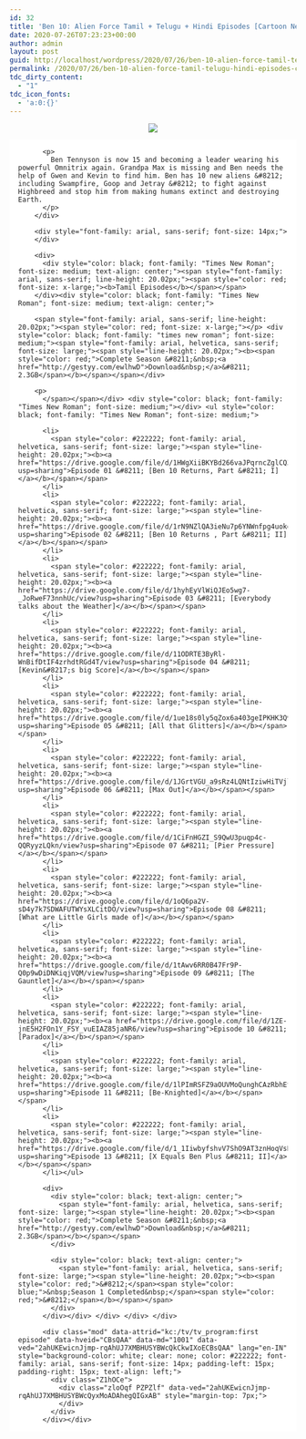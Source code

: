 ```yaml
---
id: 32
title: 'Ben 10: Alien Force Tamil + Telugu + Hindi Episodes [Cartoon Network India]'
date: 2020-07-26T07:23:23+00:00
author: admin
layout: post
guid: http://localhost/wordpress/2020/07/26/ben-10-alien-force-tamil-telugu-hindi-episodes-cartoon-network-india/
permalink: /2020/07/26/ben-10-alien-force-tamil-telugu-hindi-episodes-cartoon-network-india/
tdc_dirty_content:
  - "1"
tdc_icon_fonts:
  - 'a:0:{}'
---
```

</p> 

<div class="separator" style="clear: both; text-align: center;">
  <a href="https://1.bp.blogspot.com/-a6IFJ5QwpxI/Xx0lUUXPxHI/AAAAAAAABDo/HPJSonKBe80y3zLW2zfhXP3IVrXIxxbxACLcBGAsYHQ/s1280/Ben-10-alien-force.jpg" imageanchor="1" style="margin-left: 1em; margin-right: 1em;"><img border="0" data-original-height="1024" data-original-width="1280" src="https://1.bp.blogspot.com/-a6IFJ5QwpxI/Xx0lUUXPxHI/AAAAAAAABDo/HPJSonKBe80y3zLW2zfhXP3IVrXIxxbxACLcBGAsYHQ/d/Ben-10-alien-force.jpg" /></a>
</div>

<div class="separator" style="clear: both; text-align: center;">
  <div class="mod" data-hveid="CBcQAA" data-md="50" data-ved="2ahUKEwicnJjmp-rqAhUJ7XMBHUSYBWcQkCkwIHoECBcQAA" lang="en-IN" style="background-color: white; clear: none; color: #222222; padding-left: 15px; padding-right: 15px; text-align: left;">
    <div class="PZPZlf hb8SAc" data-attrid="description" data-hveid="CBcQAQ" data-ved="2ahUKEwicnJjmp-rqAhUJ7XMBHUSYBWcQziAoADAgegQIFxAB" style="margin: 13px 0px; overflow: hidden;">
      <div jsaction="desclink:c0XUbe;rcuQ6b:npT2md" jscontroller="DGEKAc">
        <div class="kno-rdesc" jsaction="sngtp:c0XUbe;tp_btn:c0XUbe;rcuQ6b:npT2md" jscontroller="DGEKAc" style="font-family: arial, sans-serif; font-size: 14px;">
          <h2 class="Uo8X3b" style="clip: rect(1px, 1px, 1px, 1px); height: 1px; margin: 0px; overflow: hidden; padding: 0px; position: absolute; white-space: nowrap; width: 1px; z-index: -1000;">
            Description
          </h2>
          
          <p>
            Ben Tennyson is now 15 and becoming a leader wearing his powerful Omnitrix again. Grandpa Max is missing and Ben needs the help of Gwen and Kevin to find him. Ben has 10 new aliens &#8212; including Swampfire, Goop and Jetray &#8212; to fight against Highbreed and stop him from making humans extinct and destroying Earth.
          </p>
        </div>
        
        <div style="font-family: arial, sans-serif; font-size: 14px;">
        </div>
        
        <div>
          <div style="color: black; font-family: "Times New Roman"; font-size: medium; text-align: center;"><span style="font-family: arial, sans-serif; line-height: 20.02px;"><span style="color: red; font-size: x-large;"><b>Tamil Episodes</b></span></span>
        </div><div style="color: black; font-family: "Times New Roman"; font-size: medium; text-align: center;">
        
        <span style="font-family: arial, sans-serif; line-height: 20.02px;"><span style="color: red; font-size: x-large;"></p> <div style="color: black; font-family: "times new roman"; font-size: medium;"><span style="font-family: arial, helvetica, sans-serif; font-size: large;"><span style="line-height: 20.02px;"><b><span style="color: red;">Complete Season &#8211;&nbsp;<a href="http://gestyy.com/ewlhwD">Download&nbsp;</a>&#8211; 2.3GB</span></b></span></span></div> 
        
        <p>
          </span></span></div> <div style="color: black; font-family: "Times New Roman"; font-size: medium;"></div> <ul style="color: black; font-family: "Times New Roman"; font-size: medium;"> 
          
          <li>
            <span style="color: #222222; font-family: arial, helvetica, sans-serif; font-size: large;"><span style="line-height: 20.02px;"><b><a href="https://drive.google.com/file/d/1HWgXiiBKYBd266vaJPqrncZglCQ3rj0H/view?usp=sharing">Episode 01 &#8211; [Ben 10 Returns, Part &#8211; I]</a></b></span></span>
          </li>
          <li>
            <span style="color: #222222; font-family: arial, helvetica, sans-serif; font-size: large;"><span style="line-height: 20.02px;"><b><a href="https://drive.google.com/file/d/1rN9NZlQA3ieNu7p6YNWnfpg4uokom9NA/view?usp=sharing">Episode 02 &#8211; [Ben 10 Returns , Part &#8211; II]</a></b></span></span>
          </li>
          <li>
            <span style="color: #222222; font-family: arial, helvetica, sans-serif; font-size: large;"><span style="line-height: 20.02px;"><b><a href="https://drive.google.com/file/d/1hyhEyVlWiQJEo5wg7-_JoRweF73nnhUc/view?usp=sharing">Episode 03 &#8211; [Everybody talks about the Weather]</a></b></span></span>
          </li>
          <li>
            <span style="color: #222222; font-family: arial, helvetica, sans-serif; font-size: large;"><span style="line-height: 20.02px;"><b><a href="https://drive.google.com/file/d/11ODRTE3ByRl-WnBifDtIF4zrhdtRGd4T/view?usp=sharing">Episode 04 &#8211; [Kevin&#8217;s big Score]</a></b></span></span>
          </li>
          <li>
            <span style="color: #222222; font-family: arial, helvetica, sans-serif; font-size: large;"><span style="line-height: 20.02px;"><b><a href="https://drive.google.com/file/d/1ue18s0ly5qZox6a403geIPKHK3Q9mWFx/view?usp=sharing">Episode 05 &#8211; [All that Glitters]</a></b></span></span>
          </li>
          <li>
            <span style="color: #222222; font-family: arial, helvetica, sans-serif; font-size: large;"><span style="line-height: 20.02px;"><b><a href="https://drive.google.com/file/d/1JGrtVGU_a9sRz4LQNtIziwHiTVjll7lC/view?usp=sharing">Episode 06 &#8211; [Max Out]</a></b></span></span>
          </li>
          <li>
            <span style="color: #222222; font-family: arial, helvetica, sans-serif; font-size: large;"><span style="line-height: 20.02px;"><b><a href="https://drive.google.com/file/d/1CiFnHGZI_S9QwU3puqp4c-QQRyyzLQkn/view?usp=sharing">Episode 07 &#8211; [Pier Pressure]</a></b></span></span>
          </li>
          <li>
            <span style="color: #222222; font-family: arial, helvetica, sans-serif; font-size: large;"><span style="line-height: 20.02px;"><b><a href="https://drive.google.com/file/d/1oQ6pa2V-sD4y7k7SDWAFUTWYsXLCitDO/view?usp=sharing">Episode 08 &#8211; [What are Little Girls made of]</a></b></span></span>
          </li>
          <li>
            <span style="color: #222222; font-family: arial, helvetica, sans-serif; font-size: large;"><span style="line-height: 20.02px;"><b><a href="https://drive.google.com/file/d/1tAwv6RR0B47Fr9P-Q0p9wDiDNKiqjVQM/view?usp=sharing">Episode 09 &#8211; [The Gauntlet]</a></b></span></span>
          </li>
          <li>
            <span style="color: #222222; font-family: arial, helvetica, sans-serif; font-size: large;"><span style="line-height: 20.02px;"><b><a href="https://drive.google.com/file/d/1ZE-jnE5H2FOn1Y_FSY_vuEIAZ85jaNR6/view?usp=sharing">Episode 10 &#8211; [Paradox]</a></b></span></span>
          </li>
          <li>
            <span style="color: #222222; font-family: arial, helvetica, sans-serif; font-size: large;"><span style="line-height: 20.02px;"><b><a href="https://drive.google.com/file/d/1lPImRSFZ9aOUVMoQunghCAzRbhEtMAKU/view?usp=sharing">Episode 11 &#8211; [Be-Knighted]</a></b></span></span>
          </li>
          <li>
            <span style="color: #222222; font-family: arial, helvetica, sans-serif; font-size: large;"><span style="line-height: 20.02px;"><b><a href="https://drive.google.com/file/d/1_1IiwbyfshvV7ShO9AT3znHoqVsBg4a9/view?usp=sharing">Episode 13 &#8211; [X Equals Ben Plus &#8211; II]</a></b></span></span>
          </li></ul> 
          
          <div>
            <div style="color: black; text-align: center;">
              <span style="font-family: arial, helvetica, sans-serif; font-size: large;"><span style="line-height: 20.02px;"><b><span style="color: red;">Complete Season &#8211;&nbsp;<a href="http://gestyy.com/ewlhwD">Download&nbsp;</a>&#8211; 2.3GB</span></b></span></span>
            </div>
            
            <div style="color: black; text-align: center;">
              <span style="font-family: arial, helvetica, sans-serif; font-size: large;"><span style="line-height: 20.02px;"><b><span style="color: red;">&#8212;</span><span style="color: blue;">&nbsp;Season 1 Completed&nbsp;</span><span style="color: red;">&#8212;</span></b></span></span>
            </div>
          </div></div> </div> </div> </div> 
          
          <div class="mod" data-attrid="kc:/tv/tv_program:first episode" data-hveid="CBsQAA" data-md="1001" data-ved="2ahUKEwicnJjmp-rqAhUJ7XMBHUSYBWcQkCkwIXoECBsQAA" lang="en-IN" style="background-color: white; clear: none; color: #222222; font-family: arial, sans-serif; font-size: 14px; padding-left: 15px; padding-right: 15px; text-align: left;">
            <div class="Z1hOCe">
              <div class="zloOqf PZPZlf" data-ved="2ahUKEwicnJjmp-rqAhUJ7XMBHUSYBWcQyxMoADAhegQIGxAB" style="margin-top: 7px;">
              </div>
            </div>
          </div></div>